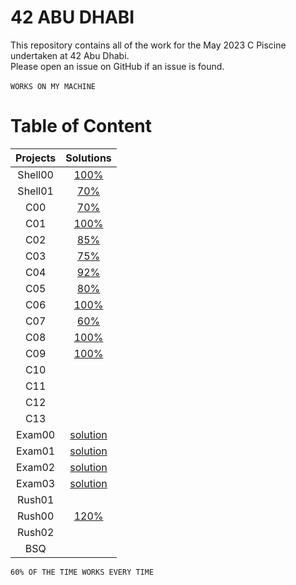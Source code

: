 # 42 ABU DHABI
This repository contains all of the work for the May 2023 C Piscine undertaken at 42 Abu Dhabi.<br />
Please open an issue on GitHub if an issue is found.<br/>
<br/>
`WORKS ON MY MACHINE` <br />

# Table of Content
| Projects      | Solutions  |
| :--------------:| :----------:|
| Shell00 | [100%](./Shell00) |
| Shell01 |  [70%](./Shell01) |
| C00 | [70%](./C00) |
| C01 | [100%](./C01) |
| C02 | [85%](./C02) |
| C03 |  [75%](./C03) |
| C04 |  [92%](./C04)|
| C05 | [80%](./C05)|
| C06 | [100%](./C06) |
| C07 |  [60%](./C07)|
| C08 | [100%](./C08) |
| C09 |  [100%](./C09)|
| C10 | |
| C11 | |
| C12 | |
| C13 | |
| Exam00 | [solution](./Exam/Level%2000) |
| Exam01 | [solution](./Exam/Level%2001) |
| Exam02 | [solution](./Exam/Level%2002) |
| Exam03 | [solution](./Exam/Level%2003)|
| Rush01 | |
| Rush00 | [120%](./Rush00) |
| Rush02 | |
| BSQ | |

`60% OF THE TIME WORKS EVERY TIME`
